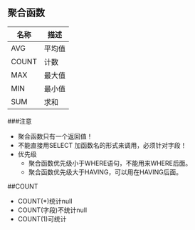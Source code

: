 聚合函数
------------
|名称|描述|
|------|-------
|AVG|平均值
|COUNT|计数
|MAX|最大值
|MIN|最小值
|SUM|求和
###注意
* 聚合函数只有一个返回值！
* 不能直接用SELECT 加函数名的形式来调用，必须针对字段！
* 优先级
	* 聚合函数优先级小于WHERE语句，不能用来WHERE后面。
	* 聚合函数优先级大于HAVING，可以用在HAVING后面。

##COUNT
- COUNT(*)统计null
- COUNT(字段)不统计null
- COUNT(1)可统计
